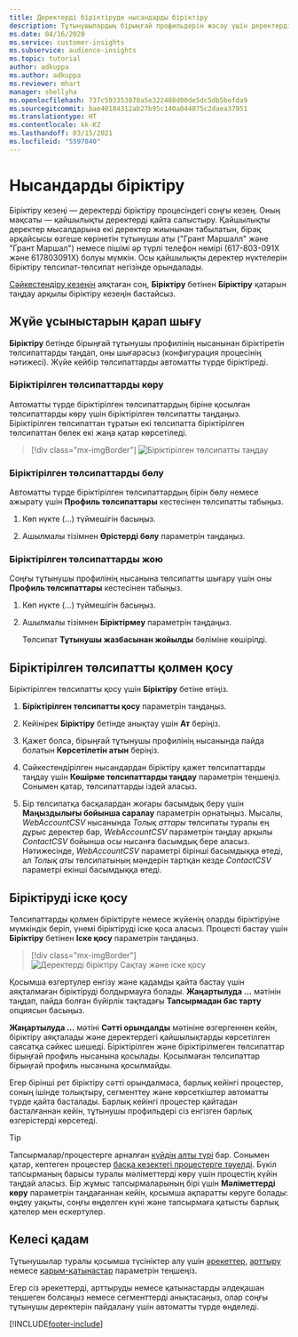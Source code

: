 ```yaml
---
title: Деректерді біріктіруде нысандарды біріктіру
description: Тұтынушылардың бірыңғай профильдерін жасау үшін деректерді біріктіріңіз.
ms.date: 04/16/2020
ms.service: customer-insights
ms.subservice: audience-insights
ms.topic: tutorial
author: adkuppa
ms.author: adkuppa
ms.reviewer: mhart
manager: shellyha
ms.openlocfilehash: 737c593353878a5e322488d00de5dc5db5befda9
ms.sourcegitcommit: bae40184312ab27b95c140a044875c2daea37951
ms.translationtype: HT
ms.contentlocale: kk-KZ
ms.lasthandoff: 03/15/2021
ms.locfileid: "5597840"
---
```

# <a name="merge-entities"></a>Нысандарды біріктіру

Біріктіру кезеңі — деректерді біріктіру процесіндегі соңғы кезең. Оның мақсаты — қайшылықты деректерді қайта салыстыру. Қайшылықты деректер мысалдарына екі деректер жиынынан табылатын, бірақ әрқайсысы өзгеше көрінетін тұтынушы аты ("Грант Маршалл" және "Грант Маршал") немесе пішімі әр түрлі телефон нөмірі (617-803-091X және 617803091X) болуы мүмкін. Осы қайшылықты деректер нүктелерін біріктіру төлсипат-төлсипат негізінде орындалады.

[Сәйкестендіру кезеңін](match-entities.md) аяқтаған соң, **Біріктіру** бетінен **Біріктіру** қатарын таңдау арқылы біріктіру кезеңін бастайсыз.

## <a name="review-system-recommendations"></a>Жүйе ұсыныстарын қарап шығу

**Біріктіру** бетінде бірыңғай тұтынушы профилінің нысанынан біріктіретін төлсипаттарды таңдап, оны шығарасыз (конфигурация процесінің нәтижесі). Жүйе кейбір төлсипаттарды автоматты түрде біріктіреді.

### <a name="view-merged-attributes"></a>Біріктірілген төлсипаттарды көру

Автоматты түрде біріктірілген төлсипаттардың біріне қосылған төлсипаттарды көру үшін біріктірілген төлсипатты таңдаңыз. Біріктірілген төлсипаттан тұратын екі төлсипатта біріктірілген төлсипаттан бөлек екі жаңа қатар көрсетіледі.

> [!div class="mx-imgBorder"]
> ![Біріктірілген төлсипатты таңдау](media/configure-data-merge-profile-attributes.png "Біріктірілген төлсипатты таңдау")

### <a name="separate-merged-attributes"></a>Біріктірілген төлсипаттарды бөлу

Автоматты түрде біріктірілген төлсипаттардың бірін бөлу немесе ажырату үшін **Профиль төлсипаттары** кестесінен төлсипатты табыңыз.

1. Көп нүкте (...) түймешігін басыңыз.
  
2. Ашылмалы тізімнен **Өрістерді бөлу** параметрін таңдаңыз.

### <a name="remove-merged-attributes"></a>Біріктірілген төлсипаттарды жою

Соңғы тұтынушы профилінің нысанына төлсипатты шығару үшін оны **Профиль төлсипаттары** кестесінен табыңыз.

1. Көп нүкте (...) түймешігін басыңыз.
  
2. Ашылмалы тізімнен **Біріктірмеу** параметрін таңдаңыз.

   Төлсипат **Тұтынушы жазбасынан жойылды** бөліміне көшірілді.

## <a name="manually-add-a-merged-attribute"></a>Біріктірілген төлсипатты қолмен қосу

Біріктірілген төлсипатты қосу үшін **Біріктіру** бетіне өтіңіз.

1. **Біріктірілген төлсипатты қосу** параметрін таңдаңыз.

2. Кейінірек **Біріктіру** бетінде анықтау үшін **Ат** беріңіз.

3. Қажет болса, бірыңғай тұтынушы профилінің нысанында пайда болатын **Көрсетілетін атын** беріңіз.

4. Сәйкестендірілген нысандардан біріктіру қажет төлсипаттарды таңдау үшін **Көшірме төлсипаттарды таңдау** параметрін теңшеңіз. Сонымен қатар, төлсипаттарды іздей аласыз.

5. Бір төлсипатқа басқалардан жоғары басымдық беру үшін **Маңыздылығы бойынша саралау** параметрін орнатыңыз. Мысалы, *WebAccountCSV* нысанында *Толық аттары* төлсипаты туралы ең дұрыс деректер бар, *WebAccountCSV* параметрін таңдау арқылы *ContactCSV* бойынша осы нысанға басымдық бере аласыз. Нәтижесінде, *WebAccountCSV* параметрі бірінші басымдыққа өтеді, ал *Толық аты* төлсипатының мәндерін тартқан кезде *ContactCSV* параметрі екінші басымдыққа өтеді.

## <a name="run-your-merge"></a>Біріктіруді іске қосу

Төлсипаттарды қолмен біріктіруге немесе жүйенің оларды біріктіруіне мүмкіндік беріп, үнемі біріктіруді іске қоса аласыз. Процесті бастау үшін **Біріктіру** бетінен **Іске қосу** параметрін таңдаңыз.

> [!div class="mx-imgBorder"]
> ![Деректерді біріктіру Сақтау және іске қосу](media/configure-data-merge-save-run.png "Деректерді біріктіру Сақтау және іске қосу")

Қосымша өзгертулер енгізу және қадамды қайта бастау үшін аяқталмаған біріктіруді болдырмауға болады. **Жаңартылуда ...** мәтінін таңдап, пайда болған бүйірлік тақтадағы **Тапсырмадан бас тарту** опциясын басыңыз.

**Жаңартылуда ...** мәтіні **Сәтті орындалды** мәтініне өзгергеннен кейін, біріктіру аяқталады және деректердегі қайшылықтарды  көрсетілген саясатқа сәйкес шешеді. Біріктірілген және біріктірілмеген төлсипаттар бірыңғай профиль нысанына қосылады. Қосылмаған төлсипаттар бірыңғай профиль нысанына қосылмайды.

Егер бірінші рет біріктіру сәтті орындалмаса, барлық кейінгі процестер, соның ішінде толықтыру, сегменттеу және көрсеткіштер автоматты түрде қайта басталады. Барлық кейінгі процестер қайтадан басталғаннан кейін, тұтынушы профильдері сіз енгізген барлық өзгерістерді көрсетеді.

> [!TIP]
> Тапсырмалар/процестерге арналған [күйдің алты түрі](system.md#status-types) бар. Сонымен қатар, көптеген процестер [басқа кезектегі процестерге тәуелді](system.md#refresh-policies). Бүкіл тапсырманың барысы туралы мәліметтерді көру үшін процестің күйін таңдай аласыз. Бір жұмыс тапсырмаларының бірі үшін **Мәліметтерді көру** параметрін таңдағаннан кейін, қосымша ақпаратты көруге болады: өңдеу уақыты, соңғы өңделген күні және тапсырмаға қатысты барлық қателер мен ескертулер.

## <a name="next-step"></a>Келесі қадам

Тұтынушылар туралы қосымша түсініктер алу үшін [әрекеттер](activities.md), [арттыру](enrichment-microsoft-graph.md) немесе [қарым-қатынастар](relationships.md) параметрін теңшеңіз.

Егер сіз әрекеттерді, арттыруды немесе қатынастарды әлдеқашан теңшеген болсаңыз немесе сегменттерді анықтасаңыз, олар соңғы тұтынушы деректерін пайдалану үшін автоматты түрде өңделеді.




[!INCLUDE[footer-include](../includes/footer-banner.md)]